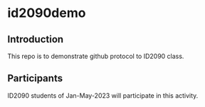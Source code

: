 # id2090demo
## Introduction
This repo is to demonstrate github protocol to ID2090 class.
## Participants
ID2090 students of Jan-May-2023 will participate in this activity.
